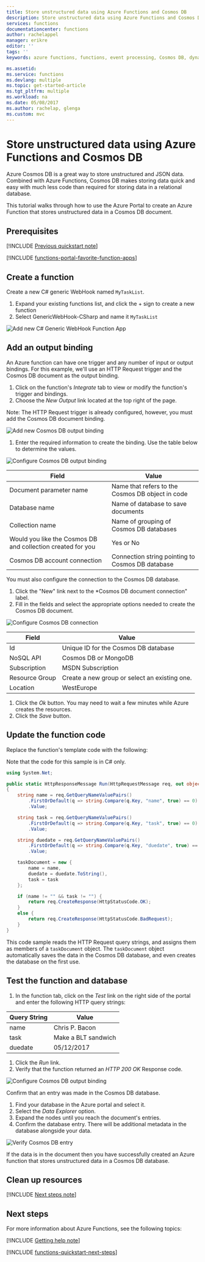 ```yaml
---
title: Store unstructured data using Azure Functions and Cosmos DB
description: Store unstructured data using Azure Functions and Cosmos DB
services: functions
documentationcenter: functions
author: rachelappel
manager: erikre
editor: ''
tags: ''
keywords: azure functions, functions, event processing, Cosmos DB, dynamic compute, serverless architecture

ms.assetid: 
ms.service: functions
ms.devlang: multiple
ms.topic: get-started-article
ms.tgt_pltfrm: multiple
ms.workload: na
ms.date: 05/08/2017
ms.author: rachelap, glenga
ms.custom: mvc
---
```

# Store unstructured data using Azure Functions and Cosmos DB

Azure Cosmos DB is a great way to store unstructured and JSON data. Combined with Azure Functions, Cosmos DB makes storing data quick and easy with much less code than required for storing data in a relational database.

This tutorial walks through how to use the Azure Portal to create an Azure Function that stores unstructured data in a Cosmos DB document. 

## Prerequisites

[!INCLUDE [Previous quickstart note](../../includes/functions-quickstart-previous-topics.md)]

[!INCLUDE [functions-portal-favorite-function-apps](../../includes/functions-portal-favorite-function-apps.md)]

## Create a function

Create a new C# generic WebHook named `MyTaskList`.

1. Expand your existing functions list, and click the + sign to create a new function
1. Select GenericWebHook-CSharp and name it `MyTaskList`

![Add new C# Generic WebHook Function App](./media/functions-integrate-store-unstructured-data-cosmosdb/functions-create-new-functionapp.png)

## Add an output binding

An Azure function can have one trigger and any number of input or output bindings. For this example, we'll use an HTTP Request trigger and the Cosmos DB document as the output binding.

1. Click on the function's *Integrate* tab to view or modify the function's trigger and bindings.
1. Choose the *New Output* link located at the top right of the page.

Note: The HTTP Request trigger is already configured, however, you must add the Cosmos DB document binding.

![Add new Cosmos DB output binding](./media/functions-integrate-store-unstructured-data-cosmosdb/functions-integrate-tab-add-new-output-binding.png)

1. Enter the required information to create the binding. Use the table below to determine the values.

![Configure Cosmos DB output binding](./media/functions-integrate-store-unstructured-data-cosmosdb/functions-integrate-tab-configure-cosmosdb-binding.png)

|  Field | Value  |
|---|---|
| Document parameter name | Name that refers to the Cosmos DB object in code |
| Database name | Name of database to save documents |
| Collection name | Name of grouping of Cosmos DB databases |
| Would you like the Cosmos DB and collection created for you | Yes or No |
| Cosmos DB account connection | Connection string pointing to Cosmos DB database |

You must also configure the connection to the Cosmos DB database.

1. Click the "New" link next to the *Cosmos DB document connection" label.
1. Fill in the fields and select the appropriate options needed to create the Cosmos DB document.

![Configure Cosmos DB connection](./media/functions-integrate-store-unstructured-data-cosmosdb/functions-create-CosmosDB.png)

|  Field | Value  |
|---|---|
| Id | Unique ID for the Cosmos DB database  |
| NoSQL API | Cosmos DB or MongoDB  |
| Subscription | MSDN Subscription  |
| Resource Group  | Create a new group or select an existing one.  |
| Location  | WestEurope  |

1. Click the *Ok* button. You may need to wait a few minutes while Azure creates the resources.
1. Click the *Save* button.

## Update the function code

Replace the function's template code with the following:

Note that the code for this sample is in C# only.

```csharp
using System.Net;

public static HttpResponseMessage Run(HttpRequestMessage req, out object taskDocument, TraceWriter log)
{
    string name = req.GetQueryNameValuePairs()
        .FirstOrDefault(q => string.Compare(q.Key, "name", true) == 0)
        .Value;

    string task = req.GetQueryNameValuePairs()
        .FirstOrDefault(q => string.Compare(q.Key, "task", true) == 0)
        .Value;

    string duedate = req.GetQueryNameValuePairs()
        .FirstOrDefault(q => string.Compare(q.Key, "duedate", true) == 0)
        .Value;

    taskDocument = new {
        name = name,
        duedate = duedate.ToString(),
        task = task
    };

    if (name != "" && task != "") {
        return req.CreateResponse(HttpStatusCode.OK);
    }
    else {
        return req.CreateResponse(HttpStatusCode.BadRequest);
    }
}

```

This code sample reads the HTTP Request query strings, and assigns them as members of a `taskDocument` object. The `taskDocument` object automatically saves the data in the Cosmos DB database, and even creates the database on the first use.

## Test the function and database

1. In the function tab, click on the *Test* link on the right side of the portal and enter the following HTTP query strings:

| Query String | Value |
|---|---|
| name | Chris P. Bacon |
| task | Make a BLT sandwich |
| duedate | 05/12/2017 |

1. Click the *Run* link.
1. Verify that the function returned an *HTTP 200 OK* Response code.

![Configure Cosmos DB output binding](./media/functions-integrate-store-unstructured-data-cosmosdb/functions-test-function.png)

Confirm that an entry was made in the Cosmos DB database.

1. Find your database in the Azure portal and select it.
1. Select the *Data Explorer* option.
1. Expand the nodes until you reach the document's entries.
1. Confirm the database entry. There will be additional metadata in the database alongside your data.

![Verify Cosmos DB entry](./media/functions-integrate-store-unstructured-data-cosmosdb/functions-verify-cosmosdb-output.png)

If the data is in the document then you have successfully created an Azure function that stores unstructured data in a Cosmos DB database.

## Clean up resources

[!INCLUDE [Next steps note](../../includes/functions-quickstart-cleanup.md)]

## Next steps

For more information about Azure Functions, see the following topics:

[!INCLUDE [Getting help note](../../includes/functions-get-help.md)]

[!INCLUDE [functions-quickstart-next-steps](../../includes/functions-quickstart-next-steps.md)]
